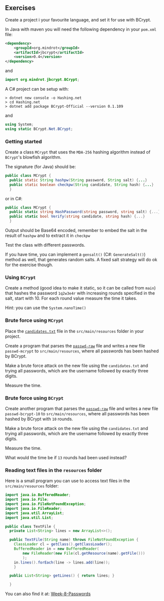 ## Exercises

Create a project i your favourite language, and set it for use with BCrypt.

In Java with maven you will need the following dependency in your `pom.xml` file:
```xml
<dependency>
    <groupId>org.mindrot</groupId>
    <artifactId>jbcrypt</artifactId>
    <version>0.4</version>
</dependency>
```
and
```java
import org.mindrot.jbcrypt.BCrypt;
```

A C\# project can be setup with:
```
> dotnet new console -o Hashing.net
> cd Hashing.net
> dotnet add package BCrypt-Official --version 0.1.109
```
and

```csharp
using System;
using static BCrypt.Net.BCrypt;
```

### Getting started

Create a class `MCrypt` that uses the `MDA-256` hashing algorithm instead of `BCrypt`'s blowfish algorithm.

The signature (for Java) should be:
```java
public class MCrypt {
  public static String hashpw(String password, String salt) {...}
  public static boolean checkpw(String candidate, String hash) {...}
  }
```
or in C\#:
```csharp
public class MCrypt {
  public static string HashPassword(string password, string salt) {...}
  public static bool Verify(string candidate, string hash) {...}
  }
```

Output should be Base64 encoded, remember to embed the salt in the result of `hashpw` and to extract it in `checkpw`

Test the class with different passwords.

If you have time, you can implement a `gensalt()` (C\#: `GenerateSalt()`) method as well, that generates random salts. A fixed salt strategy will do ok for the exercise though.

### Using `BCrypt`

Create a method (good idea to make it static, so it can be called from `main`) that hashes the password `1q2w3e4r` with increasing rounds specified in the salt, start with 10.
For each round value measure the time it takes.

Hint: you can use the `System.nanoTime()`

### Brute force using `MCrypt`

Place the [`candidates.txt`](candidates.txt) file in the `src/main/resources` folder in your project.

Create a program that parses the [`passwd-raw`](passwd-raw) file and writes a new file
`passwd-mcrypt` to `src/main/resources`, where all passwords has been hashed by BCrypt.

Make a brute force attack on the new file using the `candidates.txt` and trying all passwords, which are the username followed by exactly three digits.

Measure the time.

### Brute force using `BCrypt`

Create another program that parses the [`passwd-raw`](passwd-raw) file and writes a new file
`passwd-bcrypt-10` to `src/main/resources`, where all passwords has been hashed by BCrypt with `10` rounds.

Make a brute force attack on the new file using the `candidates.txt` and trying all passwords, which are the username followed by exactly three digits.

Measure the time.

What would the time be if `13` rounds had been used instead?

### Reading text files in the `resources` folder

Here is a small program you can use to access text files in the `src/main/resources` folder:

```java
import java.io.BufferedReader;
import java.io.File;
import java.io.FileNotFoundException;
import java.io.FileReader;
import java.util.ArrayList;
import java.util.List;

public class TextFile {
  private List<String> lines = new ArrayList<>();

  public TextFile(String name) throws FileNotFoundException {
    ClassLoader cl = getClass().getClassLoader();
    BufferedReader in = new BufferedReader(
        new FileReader(new File(cl.getResource(name).getFile()))
        );
    in.lines().forEach(line -> lines.add(line));
    }

  public List<String> getLines() { return lines; }

  }
```

You can also find it at:
[Week-8-Passwords](https://github.com/SecurityDatFall2018/Week-8-Passwords/tree/master/Hashing.vm)
